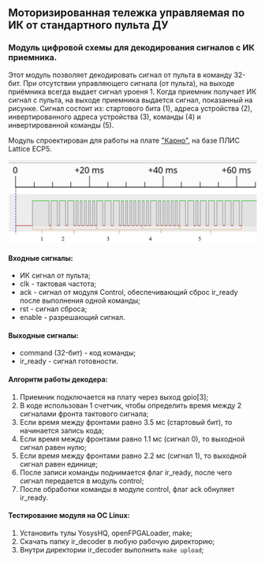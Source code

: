 ## Моторизированная тележка управляемая по ИК от стандартного пульта ДУ
### Модуль цифровой схемы для декодирования сигналов с ИК приемника.
Этот модуль позволяет декодировать сигнал от пульта в команду 32-бит.
При отсутствии управляющего сигнала (от пульта), на выходе приёмника всегда выдает сигнал уроеня 1. Когда приемник получает ИК сигнал с пульта, на выходе приемника выдается сигнал, показанный на рисунке.
Сигнал состоит из: стартового бита (1),  адреса устройства (2), инвертированного адреса устройства (3), команды (4) и инвертированной команды (5).

Модуль спроектирован для работы на плате ["Карно"](https://github.com/Fabmicro-LLC/Karnix_ASB-254), на базе ПЛИС Lattice ECP5.

![Общая форма IR сигнала - 32 бита команда](samsung_ir_pulse.png)


#### Входные сигналы:
* ИК сигнал от пульта;
* clk - тактовая частота;
* ack - сигнал от модуля Control, обеспечивающий сброс ir_ready после выполнения одной команды;
* rst - сигнал сброса;
* enable - разрешающий сигнал.

#### Выходные сигналы:
* command (32-бит) - код команды;
* ir_ready - сигнал готовности.

#### Алгоритм работы декодера:
1. Приемник подключается на плату через выход gpio[3];
2. В коде использован 1 счетчик, чтобы определить время между 2 сигналами фронта тактового сигнала;
4. Если время между фронтами равно 3.5 мс (стартовый бит), то начинается запись кода;
5. Если время между фронтами равно 1.1 мс (сигнал 0), то выходной сигнал равен нулю;
6. Если время между фронтами равно 2.2 мс (сигнал 1), то выходной сигнал равен единице;
7. После записи команды поднимается флаг ir_ready, после чего сигнал передается в модуль control;
8. После обработки команды в модуле control, флаг ack обнуляет ir_ready.

#### Тестирование модуля на ОС Linux:
1. Установить тулы YosysHQ, openFPGALoader, make;
2. Скачать папку ir_decoder в любую рабочую директорию;
3. Внутри директории ir_decoder выполнить `make upload`;
